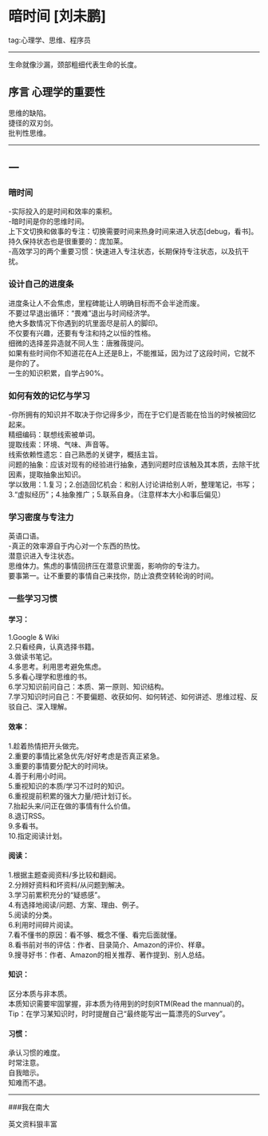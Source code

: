 暗时间 [刘未鹏]  
===  
  
tag:心理学、思维、程序员  
  
---  
  
生命就像沙漏，颈部粗细代表生命的长度。  
  
## 序言 心理学的重要性  
  
思维的缺陷。  
捷径的双刃剑。  
批判性思维。  
  
---
  
## 一  
  
### 暗时间  
  
-实际投入的是时间和效率的乘积。  
-暗时间是你的思维时间。  
上下文切换和做事的专注：切换需要时间来热身时间来进入状态[debug，看书]。  
持久保持状态也是很重要的：庞加莱。  
-高效学习的两个重要习惯：快速进入专注状态，长期保持专注状态，以及抗干扰。  
  
### 设计自己的进度条  
  
进度条让人不会焦虑，里程碑能让人明确目标而不会半途而废。  
不要过早退出循环：“畏难”退出与时间经济学。  
绝大多数情况下你遇到的坑里面尽是前人的脚印。  
不仅要有兴趣，还要有专注和持之以恒的性格。  
细微的选择差异造就不同人生：唐雅薇提问。  
如果有些时间你不知道花在A上还是B上，不能推延，因为过了这段时间，它就不是你的了。  
一生的知识积累，自学占90%。  
  
### 如何有效的记忆与学习  
  
-你所拥有的知识并不取决于你记得多少，而在于它们是否能在恰当的时候被回忆起来。  
精细编码：联想线索被单词。  
提取线索：环境、气味、声音等。  
线索依赖性遗忘：自己熟悉的关键字，概括主旨。  
问题的抽象：应该对现有的经验进行抽象，遇到问题时应该触及其本质，去除干扰因素，提取抽象出知识。  
学以致用：1.复习；2.创造回忆机会：和别人讨论讲给别人听，整理笔记，书写；3.“虚拟经历”；4.抽象推广；5.联系自身。（注意样本大小和事后偏见）  
  
### 学习密度与专注力  
  
英语口语。  
-真正的效率源自于内心对一个东西的热忱。  
潜意识进入专注状态。  
思维体力。焦虑的事情回挤压在潜意识里面，影响你的专注力。  
要事第一。让不重要的事情自己来找你，防止浪费空转轮询的时间。  
  
### 一些学习习惯  
  
#### 学习：  
1.Google & Wiki  
2.只看经典，认真选择书籍。  
3.做读书笔记。  
4.多思考。利用思考避免焦虑。  
5.多看心理学和思维的书。  
6.学习知识前问自己：本质、第一原则、知识结构。  
7.学习知识时问自己：不要偏题、收获如何、如何转述、如何讲述、思维过程、反驳自己、深入理解。  
  
#### 效率：  
1.趁着热情把开头做完。  
2.重要的事情比紧急优先/好好考虑是否真正紧急。  
3.重要的事情要分配大的时间块。  
4.善于利用小时间。  
5.重视知识的本质/学习不过时的知识。  
6.重视提前积累的强大力量/把计划订长。  
7.抬起头来/问正在做的事情有什么价值。  
8.退订RSS。  
9.多看书。  
10.指定阅读计划。  
  
#### 阅读：  
1.根据主题查阅资料/多比较和翻阅。  
2.分辨好资料和坏资料/从问题到解决。  
3.学习前累积充分的“疑惑感”。  
4.有选择地阅读/问题、方案、理由、例子。  
5.阅读的分类。  
6.利用时间碎片阅读。  
7.看不懂书的原因：看不够、概念不懂、看完后面就懂。  
8.看书前对书的评估：作者、目录简介、Amazon的评价、样章。  
9.搜寻好书：作者、Amazon的相关推荐、著作提到、别人总结。  
  
#### 知识：  
区分本质与非本质。  
本质知识需要牢固掌握，非本质为待用到的时刻RTM(Read the mannual)的。  
Tip：在学习某知识时，时时提醒自己“最终能写出一篇漂亮的Survey”。  
  
#### 习惯：  
承认习惯的难度。  
时常注意。  
自我暗示。  
知难而不退。  
  
---  
  
###我在南大  

英文资料狠丰富  

